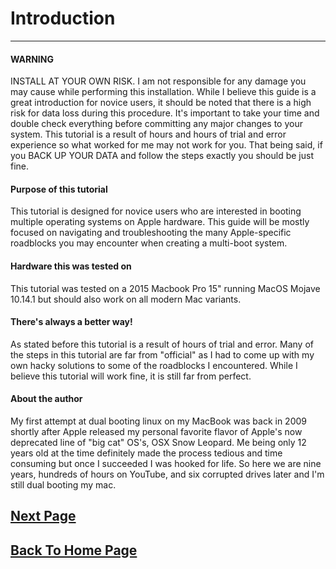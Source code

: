 # **Introduction**
***


#### WARNING
INSTALL AT YOUR OWN RISK.  I am not responsible for any damage you may cause while performing this installation. While I believe this guide is a great introduction for novice users, it should be noted that there is a high risk for data loss during this procedure. It's important to take your time and double check everything before committing any major changes to your system. This tutorial is a result of hours and hours of trial and error experience so what worked for me may not work for you. That being said, if you BACK UP YOUR DATA and follow the steps exactly you should be just fine.


#### Purpose of this tutorial
This tutorial is designed for novice users who are interested in booting multiple operating systems on Apple hardware. This guide will be mostly focused on navigating and troubleshooting the many Apple-specific roadblocks you may encounter when creating a multi-boot system.
#### Hardware this was tested on
This tutorial was tested on a 2015 Macbook Pro 15" running MacOS Mojave 10.14.1 but should also work on all modern Mac variants.
#### There's always a better way!
As stated before this tutorial is a result of hours of trial and error.  Many of the steps in this tutorial are far from "official" as I had to come up with my own hacky solutions to some of the roadblocks I encountered.  While I believe this tutorial will work fine, it is still far from perfect.

#### About the author
My first attempt at dual booting linux on my MacBook was back in 2009 shortly after Apple released my personal favorite flavor of Apple's now deprecated line of "big cat" OS's, OSX Snow Leopard. Me being only 12 years old at the time definitely made the process tedious and time consuming but once I succeeded I was hooked for life. So here we are nine years, hundreds of hours on YouTube, and six corrupted drives later and I'm still dual booting my mac.


## [Next Page](Preparation.md)


## [Back To Home Page](Markdwon-Tutorial/README.md)
